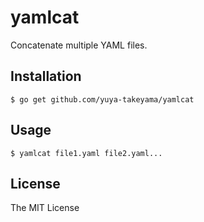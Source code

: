 # yamlcat

Concatenate multiple YAML files.

## Installation

```
$ go get github.com/yuya-takeyama/yamlcat
```

## Usage

```
$ yamlcat file1.yaml file2.yaml...
```

## License

The MIT License
